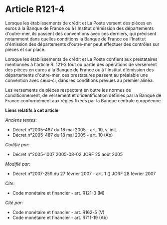 # Article R121-4

Lorsque les établissements de crédit et La Poste versent des pièces en euros à la Banque de France ou à l'Institut d'émission
des départements d'outre-mer, ils passent des conventions avec ces derniers, qui précisent notamment dans quelles conditions
la Banque de France ou l'Institut d'émission des départements d'outre-mer peut effectuer des contrôles sur pièces et sur
place.

Lorsque les établissements de crédit et La Poste confient aux prestataires mentionnés à l'article R. 121-3 tout ou partie des
opérations de versement des pièces en euros à la Banque de France ou à l'Institut d'émission des départements d'outre-mer,
ces prestataires passent au préalable une convention avec ceux-ci, dans les conditions prévues au premier alinéa.

Les versements de pièces respectent en outre les normes de conditionnement, de versement et d'identification définies par la
Banque de France conformément aux règles fixées par la Banque centrale européenne.

**Liens relatifs à cet article**

_Anciens textes_:

  - Décret n°2005-487 du 18 mai 2005 - art. 10, v. init.
  - Décret n°2005-487 du 18 mai 2005 - art. 10 (Ab)

_Codifié par_:

  - Décret n°2005-1007 2005-08-02 JORF 25 août 2005

_Modifié par_:

  - Décret n°2007-259 du 27 février 2007 - art. 1 () JORF 28 février 2007

_Cite_:

  - Code monétaire et financier - art. R121-3 (M)

_Cité par_:

  - Code monétaire et financier - art. R162-5 (V)
  - Code monétaire et financier - art. R711-19 (Ab)

